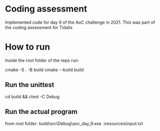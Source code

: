 # Coding assessment
Implemented code for day 9 of the AoC challenge in 2021. This was part of the coding assessment for Tidalis

# How to run
Inside the root folder of the repo run:

cmake -S . -B build
cmake --build build

## Run the unittest
cd build && ctest -C Debug

## Run the actual program 
from root folder:
build\src\Debug\aoc_day_9.exe .\resources\input.txt
